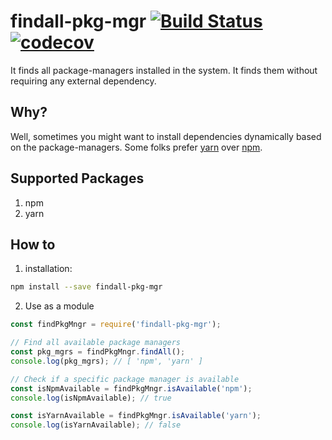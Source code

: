 # findall-pkg-mgr [![Build Status](https://travis-ci.org/hemal7735/findall-pkg-mgr.svg?branch=master)](https://travis-ci.org/hemal7735/findall-pkg-mgr) [![codecov](https://codecov.io/gh/hemal7735/findall-pkg-mgr/branch/master/graph/badge.svg)](https://codecov.io/gh/hemal7735/findall-pkg-mgr)

It finds all package-managers installed in the system. It finds them without requiring any external dependency.

## Why?

Well, sometimes you might want to install dependencies dynamically based on the package-managers. Some folks prefer [yarn](https://yarnpkg.com/) over [npm](https://www.npmjs.com/).

## Supported Packages

1. npm
2. yarn

## How to

1. installation:
```bash
npm install --save findall-pkg-mgr
```
2. Use as a module
```javascript
const findPkgMngr = require('findall-pkg-mgr');

// Find all available package managers
const pkg_mgrs = findPkgMngr.findAll();
console.log(pkg_mgrs); // [ 'npm', 'yarn' ]

// Check if a specific package manager is available
const isNpmAvailable = findPkgMngr.isAvailable('npm');
console.log(isNpmAvailable); // true

const isYarnAvailable = findPkgMngr.isAvailable('yarn');
console.log(isYarnAvailable); // false
```
